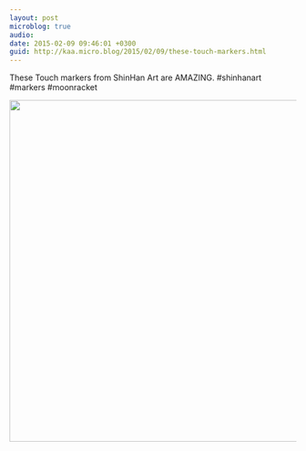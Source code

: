 ```yaml
---
layout: post
microblog: true
audio: 
date: 2015-02-09 09:46:01 +0300
guid: http://kaa.micro.blog/2015/02/09/these-touch-markers.html
---
```

These Touch markers from ShinHan Art are AMAZING. #shinhanart #markers #moonracket

<img src="http://www.kaa.bz/uploads/2018/912bebf97b.jpg" width="600" height="600" />
